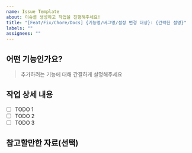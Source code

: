 ```yaml
---
name: Issue Template
about: 이슈를 생성하고 작업을 진행해주세요!
title: "[Feat/Fix/Chore/Docs] {기능명/버그명/설정 변경 대상}: {간략한 설명}"
labels: ""
assignees: ""
---
```


## 어떤 기능인가요?

> 추가하려는 기능에 대해 간결하게 설명해주세요

## 작업 상세 내용

- [ ] TODO 1
- [ ] TODO 2
- [ ] TODO 3

## 참고할만한 자료(선택)
